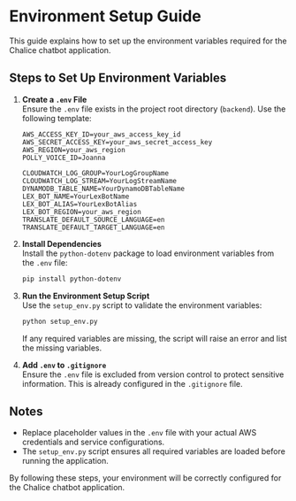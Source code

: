 # Environment Setup Guide

This guide explains how to set up the environment variables required for the Chalice chatbot application.

## Steps to Set Up Environment Variables

1. **Create a `.env` File**  
   Ensure the `.env` file exists in the project root directory (`backend`). Use the following template:

   ```plaintext
   AWS_ACCESS_KEY_ID=your_aws_access_key_id
   AWS_SECRET_ACCESS_KEY=your_aws_secret_access_key
   AWS_REGION=your_aws_region
   POLLY_VOICE_ID=Joanna

   CLOUDWATCH_LOG_GROUP=YourLogGroupName
   CLOUDWATCH_LOG_STREAM=YourLogStreamName
   DYNAMODB_TABLE_NAME=YourDynamoDBTableName
   LEX_BOT_NAME=YourLexBotName
   LEX_BOT_ALIAS=YourLexBotAlias
   LEX_BOT_REGION=your_aws_region
   TRANSLATE_DEFAULT_SOURCE_LANGUAGE=en
   TRANSLATE_DEFAULT_TARGET_LANGUAGE=en
   ```

2. **Install Dependencies**  
   Install the `python-dotenv` package to load environment variables from the `.env` file:

   ```bash
   pip install python-dotenv
   ```

3. **Run the Environment Setup Script**  
   Use the `setup_env.py` script to validate the environment variables:

   ```bash
   python setup_env.py
   ```

   If any required variables are missing, the script will raise an error and list the missing variables.

4. **Add `.env` to `.gitignore`**  
   Ensure the `.env` file is excluded from version control to protect sensitive information. This is already configured in the `.gitignore` file.

## Notes

- Replace placeholder values in the `.env` file with your actual AWS credentials and service configurations.
- The `setup_env.py` script ensures all required variables are loaded before running the application.

By following these steps, your environment will be correctly configured for the Chalice chatbot application.
